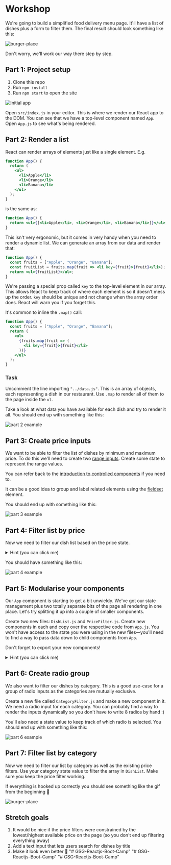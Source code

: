 # Workshop

We're going to build a simplified food delivery menu page. It'll have a list of dishes plus a form to filter them. The final result should look something like this:

![burger-place](https://user-images.githubusercontent.com/9408641/58384401-35473280-7fd9-11e9-80db-1403465ad70f.gif)

Don't worry, we'll work our way there step by step.

## Part 1: Project setup

1. Clone this repo
1. Run `npm install`
1. Run `npm start` to open the site

![initial app](https://user-images.githubusercontent.com/9408641/58384502-2e6cef80-7fda-11e9-9e79-af32561922f0.png)

Open `src/index.js` in your editor. This is where we render our React app to the DOM. You can see that we have a top-level component named `App`. Open `App.js` to see what's being rendered.

## Part 2: Render a list

React can render arrays of elements just like a single element. E.g.

```jsx
function App() {
  return (
    <ul>
      <li>Apple</li>
      <li>Orange</li>
      <li>Banana</li>
    </ul>
  );
}
```

is the same as:

```jsx
function App() {
  return <ul>{[<li>Apple</li>, <li>Orange</li>, <li>Banana</li>]}</ul>;
}
```

This isn't very ergonomic, but it comes in very handy when you need to render a dynamic list. We can generate an array from our data and render that:

```jsx
function App() {
  const fruits = ["Apple", "Orange", "Banana"];
  const fruitList = fruits.map(fruit => <li key={fruit}>{fruit}</li>);
  return <ul>{fruitList}</ul>;
}
```

We're passing a special prop called `key` to the top-level element in our array. This allows React to keep track of where each element is so it doesn't mess up the order. `key` should be unique and not change when the array order does. React will warn you if you forget this.

It's common to inline the `.map()` call:

```jsx
function App() {
  const fruits = ["Apple", "Orange", "Banana"];
  return (
    <ul>
      {fruits.map(fruit => (
        <li key={fruit}>{fruit}</li>
      ))}
    </ul>
  );
}
```

### Task

Uncomment the line importing `"../data.js"`. This is an array of objects, each representing a dish in our restaurant. Use `.map` to render all of them to the page inside the `ul`.

Take a look at what data you have available for each dish and try to render it all. You should end up with something like this:

![part 2 example](https://user-images.githubusercontent.com/9408641/58384685-90c6ef80-7fdc-11e9-80ea-d0d54df5bca0.png)

## Part 3: Create price inputs

We want to be able to filter the list of dishes by minimum and maximum price. To do this we'll need to create two [range inputs](https://developer.mozilla.org/en-US/docs/Web/HTML/Element/input/range). Create some state to represent the range values.

You can refer back to the [introduction to controlled components](https://github.com/ali-7/react-forms) if you need to.

It can be a good idea to group and label related elements using the [fieldset](https://developer.mozilla.org/en-US/docs/Web/HTML/Element/fieldset) element.

You should end up with something like this:

![part 3 example](https://user-images.githubusercontent.com/9408641/58385206-b821ba80-7fe4-11e9-9108-0b0805a34820.png)

## Part 4: Filter list by price

Now we need to filter our dish list based on the price state.

   <details>
    <summary>
    Hint (you can click me)
    </summary>

Remember our list is a normal JavaScript array. You can manipulate it using any of the array methods you're used to.

   </details>

You should have something like this:

![part 4 example](https://user-images.githubusercontent.com/9408641/58385194-8a3c7600-7fe4-11e9-899d-576e46106f1d.png)

## Part 5: Modularise your components

Our `App` component is starting to get a bit unwieldy. We've got our state management plus two totally separate bits of the page all rendering in one place. Let's try splitting it up into a couple of smaller components.

Create two new files: `DishList.js` and `PriceFilter.js`. Create new components in each and copy over the respective code from `App.js`. You won't have access to the state you were using in the new files—you'll need to find a way to pass data down to child components from `App`.

Don't forget to export your new components!

  <details>
    <summary>
    Hint (you can click me)
    </summary>

You might want to review the section on [props](https://github.com/oliverjam/learn-react/blob/master/02-component-proponent/README.md#props) from the earlier workshop.

   </details>

## Part 6: Create radio group

We also want to filter our dishes by category. This is a good use-case for a group of radio inputs as the categories are mutually exclusive.

Create a new file called `CategoryFilter.js` and make a new component in it. We need a radio input for each category. You can probably find a way to render the inputs dynamically so you don't have to write 8 radios by hand :)

You'll also need a state value to keep track of which radio is selected. You should end up with something like this:

![part 6 example](https://user-images.githubusercontent.com/9408641/58385192-86a8ef00-7fe4-11e9-8b7c-fec1ff5c98b7.png)

## Part 7: Filter list by category

Now we need to filter our list by category as well as the existing price filters. Use your category state value to filter the array in `DishList`. Make sure you keep the price filter working.

If everything is hooked up correctly you should see something like the gif from the beginning 🎉

![burger-place](https://user-images.githubusercontent.com/9408641/58384401-35473280-7fd9-11e9-80db-1403465ad70f.gif)

## Stretch goals

1. It would be nice if the price filters were constrained by the lowest/highest available price on the page (so you don't end up filtering everything away)
2. Add a text input that lets users search for dishes by title
3. Make it look even better 💅
"# GSG-Reactjs-Boot-Camp" 
"# GSG-Reactjs-Boot-Camp" 
"# GSG-Reactjs-Boot-Camp" 
